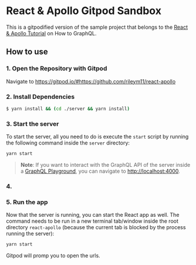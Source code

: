 # React & Apollo Gitpod Sandbox

This is a gitpodified version of the sample project that belongs to the [React & Apollo Tutorial](https://www.howtographql.com/react-apollo/0-introduction/) on How to GraphQL.

## How to use

### 1. Open the Repository with Gitpod

Navigate to https://gitpod.io/#https://github.com/rileym11/react-apollo

### 2. Install Dependencies
```sh
$ yarn install && (cd ./server && yarn install)
```

### 3. Start the server

To start the server, all you need to do is execute the `start` script by running the following command inside the `server` directory:

```sh
yarn start
```

> **Note**: If you want to interact with the GraphQL API of the server inside a [GraphQL Playground](https://github.com/prisma/graphql-playground), you can navigate to [http://localhost:4000](http://localhost:4000).

### 4. 

### 5. Run the app

Now that the server is running, you can start the React app as well. The command needs to be run in a new terminal tab/window inside the root directory `react-apollo` (because the current tab is blocked by the process running the server):

```sh
yarn start
```

Gitpod will promp you to open the urls.
